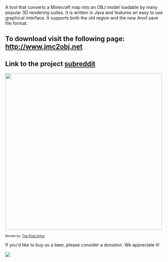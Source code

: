 A tool that converts a Minecraft map into an OBJ model loadable by many popular 3D rendering suites. It is written in Java and features an easy to use graphical interface. It supports both the old region and the new Anvil save file format.

## To download visit the following page: http://www.jmc2obj.net ##

## Link to the project <a href='http://www.reddit.com/r/jmc2obj/'>subreddit</a> ##

<a href='http://i.imgur.com/dKCd7.jpg'><img src='http://i.imgur.com/dKCd7.jpg' width='500' /></a>

<font size='1'>
Render by: <a href='http://www.thepixelartist.com'>The Pixel Artist</a>.<br>
</font>

If you'd like to buy us a beer, please consider a donation. We appreciate it!

[![](https://www.paypal.com/en_US/i/btn/btn_donateCC_LG.gif)](https://www.paypal.com/cgi-bin/webscr?cmd=_donations&business=P45J8CH7UYXS2&lc=GB&item_name=Jmc2obj&item_number=Java%20Mc%20to%20Obj%20Exporter&currency_code=EUR&bn=PP%2dDonationsBF%3abtn_donate_LG%2egif%3aNonHosted)

